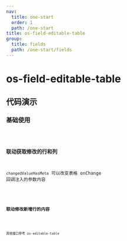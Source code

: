```yaml
---
nav:
  title: one-start
  order: 1
  path: /one-start
title: os-field-editable-table
group:
  title: fields
  path: /one-start/fields
---
```


# os-field-editable-table

## 代码演示

### 基础使用

<code src="../demos/field-editable-table/simple.tsx" />

### 联动获取修改的行和列

`changedValueHasMeta` 可以改变表格 onChange 回调注入的参数内容

<code src="../demos/field-editable-table/linkage-changed-value.tsx" />

### 联动修改新增行的内容

<code src="../demos/field-editable-table/linkage-add.tsx" />

其他接口参考 os-editable-table

